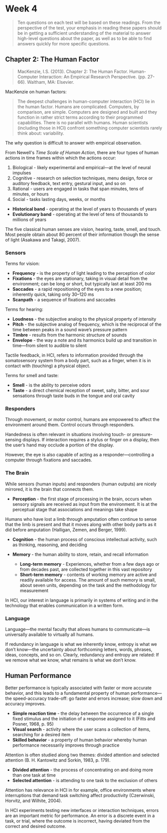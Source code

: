 # Week 4

> Ten questions on each test will be based on these readings. From the perspective of the test, your emphasis in reading these papers should be in getting a sufficient understanding of the material to answer high-level questions about the paper, as well as to be able to find answers quickly for more specific questions.

## Chapter 2: The Human Factor

> MacKenzie, I.S. (2013). Chapter 2: The Human Factor. Human-Computer Interaction: An Empirical Research Perspective. (pp. 27-66). Waltham, MA: Elsevier.

MacKenzie on human factors:

> The deepest challenges in human-computer interaction (HCI) lie in the human factor. Humans are complicated. Computers, by comparison, are simple. Computers are designed and built and they function in rather strict terms according to their programmed capabilities. There is no parallel with humans. Human scientists (including those in HCI) confront something computer scientists rarely think about: variability.

The _why_ question is difficult to answer with empirical observation.

From Newell's _Time Scale of Human Action_, there are four types of human actions in time frames within which the actions occur:

1. Biological - likely experimental and empirical—at the level of neural impulses
2. Cognitive - research on selection techniques, menu design, force or auditory feedback, text entry, gestural input, and so on
3. Rational - users are engaged in tasks that span minutes, tens of minutes, or hours
4. Social - tasks lasting days, weeks, or months

- **Historical band** - operating at the level of years to thousands of years
- **Evolutionary band** - operating at the level of tens of thousands to millions of years

The five classical human senses are vision, hearing, taste, smell, and touch.
Most people obtain about 80 percent of their information though the sense of light (Asakawa and Takagi, 2007).

### Sensors

Terms for vision:

- **Frequency** - is the property of light leading to the perception of color
- **Fixations** - the eyes are stationary, taking in visual detail from the environment; can be long or short, but typically last at least 200 ms
- **Saccades** - a rapid repositioning of the eyes to a new position; inherently quick, taking only 30–120 ms
- **Scanpath** - a sequence of fixations and saccades

Terms for hearing:

- **Loudness** - the subjective analog to the physical property of intensity
- **Pitch** - the subjective analog of frequency, which is the reciprocal of the time between peaks in a sound wave’s pressure pattern
- **Timbre** - results from the harmonic structure of sounds
- **Envelope** - the way a note and its harmonics build up and transition in time—from silent to audible to silent

Tactile feedback, in HCI, refers to information provided through the somatosensory system from a body part, such as a finger, when it is in contact with (touching) a physical object.

Terms for smell and taste:

- **Smell** - is the ability to perceive odors
- **Taste** - a direct chemical reception of sweet, salty, bitter, and sour sensations through taste buds in the tongue and oral cavity

### Responders

Through movement, or motor control, humans are empowered to affect the environment around them. Control occurs through responders.

Handedness is often relevant in situations involving touch- or pressure-sensing displays. If interaction requires a stylus or finger on a display, then the user’s hand may occlude a portion of the display.

However, the eye is also capable of acting as a responder—controlling a computer through fixations and saccades.

### The Brain

While sensors (human inputs) and responders (human outputs) are nicely mirrored, it is the brain that connects them.

- **Perception** - the first stage of processing in the brain, occurs when sensory signals are received as input from the environment. It is at the perceptual stage that associations and meanings take shape

Humans who have lost a limb through amputation often continue to sense that the limb is present and that it moves along with other body parts as it did before amputation (Halligan, Zemen, and Berger, 1999).

- **Cognition** - the human process of conscious intellectual activity, such as thinking, reasoning, and deciding

- **Memory** - the human ability to store, retain, and recall information
  - **Long-term memory** - Experiences, whether from a few days ago or from decades past, are collected together in this vast repository
  - **Short-term memory** - contents of working memory are active and readily available for access. The amount of such memory is small, about seven units, depending on the task and the methodology for measurement

In HCI, our interest in language is primarily in systems of writing and in the technology that enables communication in a written form.

### Language

Language—the mental faculty that allows humans to communicate—is universally available to virtually all humans.

If redundancy in language is what we inherently know, entropy is what we don’t know—the uncertainty about forthcoming letters, words, phrases, ideas, concepts, and so on. Clearly, redundancy and entropy are related: If we remove what we know, what remains is what we don’t know.

## Human Performance

Better performance is typically associated with faster or more accurate behavior, and this leads to a fundamental property of human performance—the speed-accuracy trade-off: go faster and errors increase; slow down and accuracy improves.

- **Simple reaction time** - the delay between the occurrence of a single fixed stimulus and the initiation of a response assigned to it (Fitts and Posner, 1968, p. 95)
- **Visual search** - activity where the user scans a collection of items, searching for a desired item
- **Skilled behavior** - a property of human behavior whereby human performance necessarily improves through practice

Attention is often studied along two themes: divided attention and selected attention (B. H. Kantowitz and Sorkin, 1983, p. 179).

- **Divided attention** - the process of concentrating on and doing more than one task at time
- **Selected attention** - is attending to one task to the exclusion of others

Attention has relevance in HCI in for example, office environments where interruptions that demand task switching affect productivity (Czerwinski, Horvitz, and Wilhite, 2004).

In HCI experiments testing new interfaces or interaction techniques, errors are an important metric for performance. An error is a discrete event in a task, or trial, where the outcome is incorrect, having deviated from the correct and desired outcome.
